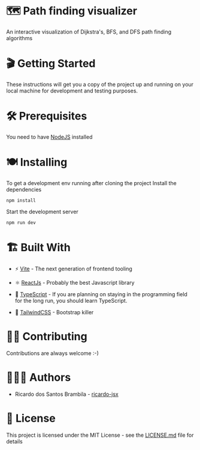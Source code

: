 # 🗺 Path finding visualizer

An interactive visualization of Dijkstra's, BFS, and DFS path finding algorithms

# 🎬 Getting Started

These instructions will get you a copy of the project up and running on your local machine for development and testing purposes.

# 🛠 Prerequisites

You need to have [NodeJS](https://nodejs.org/en/download/) installed

# 🍽 Installing

To get a development env running after cloning the project
Install the dependencies

`npm install`

Start the development server

`npm run dev`

# 🏗 Built With

- ⚡️ [Vite](https://vitejs.dev/) - The next generation of frontend tooling

- ⚛️ [ReactJs](https://reactjs.org/) - Probably the best Javascript library

- 💪 [TypeScript](https://www.typescriptlang.org/) - If you are planning on staying in the programming field for the long run, you should learn TypeScript.

- 🔪 [TailwindCSS](https://tailwindcss.com/) - Bootstrap killer

# 🙌🏼 Contributing

Contributions are always welcome :-)

# 👨🏻‍💻 Authors

- Ricardo dos Santos Brambila - [ricardo-jsx](https://github.com/ricardo-jsx)

# 🪪 License

This project is licensed under the MIT License - see the [LICENSE.md](https://github.com/ricardo-jsx/pathfinding-visualizer/blob/main/LICENSE.md) file for details
